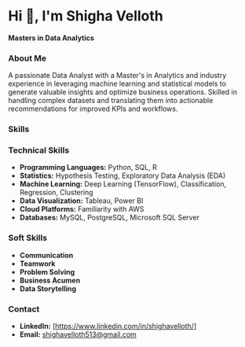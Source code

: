 # Hi 👋, I'm Shigha Velloth

**Masters in Data Analytics**

### About Me
A passionate Data Analyst with a Master's in Analytics and industry experience in leveraging machine learning and statistical models to generate valuable insights and optimize business operations. Skilled in handling complex datasets and translating them into actionable recommendations for improved KPIs and workflows.

### Skills
### Technical Skills
* **Programming Languages:** Python, SQL, R
* **Statistics:** Hypothesis Testing, Exploratory Data Analysis (EDA)
* **Machine Learning:** Deep Learning (TensorFlow), Classification, Regression, Clustering
* **Data Visualization:** Tableau, Power BI
* **Cloud Platforms:** Familiarity with AWS
* **Databases:** MySQL, PostgreSQL, Microsoft SQL Server 

### Soft Skills
* **Communication**
* **Teamwork**
* **Problem Solving**
* **Business Acumen**
* **Data Storytelling**

### Contact
* **LinkedIn:** [https://www.linkedin.com/in/shighavelloth/]
* **Email:** shighavelloth513@gmail.com

